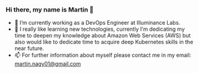 ### Hi there, my name is Martin 👋
- 🌱 I’m currently working as a DevOps Engineer at Illuminance Labs.
- 🔭 I really like learning new technologies, currently I'm dedicating my time to deepen my knowledge about Amazon Web Services (AWS) but also would like to dedicate time to acquire deep Kubernetes skills in the near future.
- 📫 For further information about myself please contact me in my email: martin.nagy01@gmail.com

<!--
**martingrant01/martingrant01** is a ✨ _special_ ✨ repository because its `README.md` (this file) appears on your GitHub profile.

Here are some ideas to get you started:

- 🔭 I’m currently working on ...
- 🌱 I’m currently learning ...
- 👯 I’m looking to collaborate on ...
- 🤔 I’m looking for help with ...
- 💬 Ask me about ...
- 📫 How to reach me: ...
- 😄 Pronouns: ...
- ⚡ Fun fact: ...
-->
